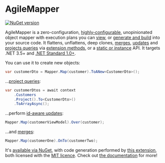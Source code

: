 # AgileMapper

[![NuGet version](https://badge.fury.io/nu/AgileObjects.AgileMapper.svg)](https://badge.fury.io/nu/AgileObjects.AgileMapper)

AgileMapper is a zero-configuration, [highly-configurable](https://agilemapper.readthedocs.io/configuration), 
unopinionated object mapper with execution plans you can [view](https://agilemapper.readthedocs.io/Using-Execution-Plans),
or [generate and build](https://agilemapper.readthedocs.io/mapper-generation) into your source code. 
It flattens, unflattens, deep clones, [merges](https://agilemapper.readthedocs.io/Performing-Merges), 
[updates](https://agilemapper.readthedocs.io/Performing-Updates) and [projects queries](https://agilemapper.readthedocs.io/query-projection)
via [extension methods](https://agilemapper.readthedocs.io/Mapping-Extension-Methods), or a 
[static or instance](https://agilemapper.readthedocs.io/Static-vs-Instance-Mappers) API. 
It targets .NET 3.5+ and [.NET Standard 1.0+](https://docs.microsoft.com/en-us/dotnet/articles/standard/library).

You can use it to create new objects:

```C#
var customerDto = Mapper.Map(customer).ToANew<CustomerDto>();
```

...[project queries](https://agilemapper.readthedocs.io/query-projection):

```C#
var customerDtos = await context
    .Customers
    .Project().To<CustomerDto>()
    .ToArrayAsync();
```

...perform [id-aware updates](https://agilemapper.readthedocs.io/Performing-Updates):

```C#
Mapper.Map(customerViewModel).Over(customer);
```

...and [merges](https://agilemapper.readthedocs.io/Performing-Merges):

```C#
Mapper.Map(customerOne).OnTo(customerTwo);
```

It's [available via NuGet](https://www.nuget.org/packages/AgileObjects.AgileMapper), with code 
generation performed by [this extension](https://www.nuget.org/packages/AgileObjects.AgileMapper.Buildable),
both licensed with the [MIT licence](https://github.com/agileobjects/AgileMapper/blob/master/LICENCE.md).
Check out [the documentation](https://agilemapper.readthedocs.io) for more!
